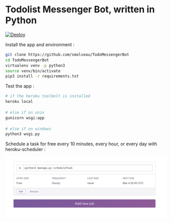# Todolist Messenger Bot, written in Python

[![Deploy](https://www.herokucdn.com/deploy/button.svg)](https://heroku.com/deploy)

Install the app and environment :

```bash
git clone https://github.com/smolveau/TodoMessengerBot
cd TodoMessengerBot
virtualenv venv -p python3
source venv/bin/activate
pip3 install -r requirements.txt
```

Test the app :

```bash
# if the heroku toolbelt is installed
heroku local

# else if on unix
gunicorn wsgi:app

# else if on windows
python3 wsgi.py
```

Schedule a task for free every 10 minutes, every hour, or every day with heroku-scheduler :

![Scheduler](heroku_scheduler_example.png)
